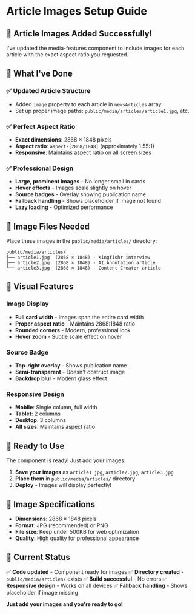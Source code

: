 # Article Images Setup Guide

## 📸 **Article Images Added Successfully!**

I've updated the media-features component to include images for each article with the exact aspect ratio you requested.

## 🎯 **What I've Done**

### ✅ **Updated Article Structure**
- Added `image` property to each article in `newsArticles` array
- Set up proper image paths: `public/media/articles/article1.jpg`, etc.

### ✅ **Perfect Aspect Ratio**
- **Exact dimensions**: 2868 × 1848 pixels
- **Aspect ratio**: `aspect-[2868/1848]` (approximately 1.55:1)
- **Responsive**: Maintains aspect ratio on all screen sizes

### ✅ **Professional Design**
- **Large, prominent images** - No longer small in cards
- **Hover effects** - Images scale slightly on hover
- **Source badges** - Overlay showing publication name
- **Fallback handling** - Shows placeholder if image not found
- **Lazy loading** - Optimized performance

## 📁 **Image Files Needed**

Place these images in the `public/media/articles/` directory:

```
public/media/articles/
├── article1.jpg  (2868 × 1848) - Kingfishr interview
├── article2.jpg  (2868 × 1848) - AI Annotation article  
└── article3.jpg  (2868 × 1848) - Content Creator article
```

## 🎨 **Visual Features**

### **Image Display**
- **Full card width** - Images span the entire card width
- **Proper aspect ratio** - Maintains 2868:1848 ratio
- **Rounded corners** - Modern, professional look
- **Hover zoom** - Subtle scale effect on hover

### **Source Badge**
- **Top-right overlay** - Shows publication name
- **Semi-transparent** - Doesn't obstruct image
- **Backdrop blur** - Modern glass effect

### **Responsive Design**
- **Mobile**: Single column, full width
- **Tablet**: 2 columns
- **Desktop**: 3 columns
- **All sizes**: Maintains aspect ratio

## 🚀 **Ready to Use**

The component is ready! Just add your images:

1. **Save your images** as `article1.jpg`, `article2.jpg`, `article3.jpg`
2. **Place them** in `public/media/articles/` directory
3. **Deploy** - Images will display perfectly!

## 📐 **Image Specifications**

- **Dimensions**: 2868 × 1848 pixels
- **Format**: JPG (recommended) or PNG
- **File size**: Keep under 500KB for web optimization
- **Quality**: High quality for professional appearance

## 🎯 **Current Status**

✅ **Code updated** - Component ready for images
✅ **Directory created** - `public/media/articles/` exists
✅ **Build successful** - No errors
✅ **Responsive design** - Works on all devices
✅ **Fallback handling** - Shows placeholder if image missing

**Just add your images and you're ready to go!**
